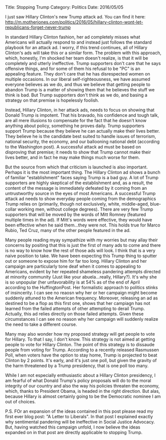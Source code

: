 Title: Stopping Trump
Category: Politics
Date: 2016/05/05

I just saw Hillary Clinton's new Trump attack ad. You can find it here: http://m.motherjones.com/politics/2016/05/hillary-clinton-wont-let-republicans-forget-never-trump

In standard Hillary Clinton fashion, her ad completely misses what Americans will actually respond to and instead just follows the standard playbook for an attack ad. I worry, if this trend continues, all of Hillary Clinton's ads will take this or a similar form. The problem with this approach, which, honestly, I'm shocked her team doesn't realize, is that it will be completely and utterly ineffective. Trump supporters don't care that he says offensive things, and for some of them his refusal to be "PC" is an appealing feature. They don't care that he has disrespected women on multiple occasions. In our liberal self-righteousness, we have assumed everyone believes as we do, and thus we believe that getting people to abandon Trump is a matter of showing them that he believes the stuff we think is bad. But Trump supporters don't think as we do, and basing a strategy on that premise is hopelessly foolish.

Instead, Hillary Clinton, in her attack ads, needs to focus on showing that Donald Trump is impotent. That his bravado, his confidence and tough talk, are all mere illusions to compensate for the fact that he doesn't know anything about policy, something he proves daily. Trump supporters support Trump because they believe he can actually make their lives better. They believe he is the candidate best suited to handle issues of terrorism, national security, the economy, and our ballooning national debt (according to the Washington post). A successful attack ad must be based on disproving that premise; it needs to show that Trump cannot make their lives better, and in fact he may make things much worse for them.

But the source from which that criticism is launched is also important. Perhaps it is the most important thing. The Hillary Clinton ad shows a bunch of familiar "establishment" faces saying Trump is a bad guy. A lot of Trump supporters are highly skeptical of the establishment and, as a result, the content of the message is immediately defeated by it coming from an untrustworthy source in the eyes of most Americans. A successful Trump attack ad needs to show everyday people coming from the demographics Trump relies on (primarily, though not exclusively, white, middle-aged, blue-collar working men, without college degrees). There are very few Trump supporters that will be moved by the words of Mitt Romney (featured multiple times in the ad). If Mitt's words were effective, they would have been effective when he said them...they were not. This holds true for Marco Rubio, Ted Cruz, many of the other people featured in the ad.

Many people reading myay sympathize with my worries but may allay their concerns by positing that this is just the first of many ads to come and there is no way to know how the rest of those ads will look. I think that is a very naive position to take. We have been expecting this Trump thing to sputter out or someone to expose him for far too long. Hillary Clinton and her campaign are particularly tone deaf when it comes to appealing to Americans, evident by her repeated shameless pandering attempts directed at minority community (Just like your abuela...really, Hillary?). It's why she is so unpopular (her unfavorability is at 54% as of the end of April according to the HuffingtonPost. Her formalistic approach to politics stinks of insincerity. I can see no reaosn why her or her campaign might become suddenly attuned to the American frequency. Moreover, releasing an ad as destined to be a flop as this first one, shows that her campiagn has not learned from the failed attempts of other attempting to derail Trump. Actually, this ad relies directly on those failed attempts. Given these circumstances I can see no reason why her campaign will suddenly realize the need to take a different course.

Many may also wonder how my proposed strategy will get people to vote for Hillary. To that I say, I don't know. This strategy is not aimed at getting people to vote for Hillary Clinton. The point of this strategy is to dissaude people from voting for Trump. According to a recently released Rasmussen Poll, when voters have the option to stay home, Trump is projected to beat Clinton by 2 points. It's early, and it's just one poll, but given the gravity of the harm threatened by a Trump presidency, that is one poll too many.

While I am not especially enthusiastic about a Hillary Clinton presidency, I am fearful of what Donald Trump's policy proposals will do to the moral integrity of our country and also the way his policies threaten the economy, which, thanks to President Obama, is headed in the right direction. But alas, because Hillary is almost certainly going to be the Democratic nominee I am out of choices.

P.S. FOr an expansion of the ideas contained in this post please read my first ever blog post: "A Letter to Liberals". In that post I explained exactly why sentimental pandering will be ineffective in Social Justice Advocacy. But, having watched this campaign unfold, I now believe the ideas expanded on in that post are directly applicable to stopping Trump.
